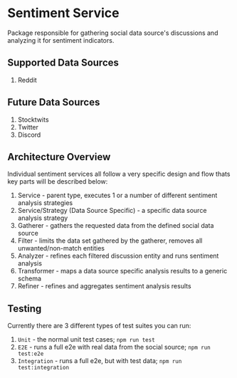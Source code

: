 # Sentiment Service

Package responsible for gathering social data source's discussions and analyzing it for sentiment indicators.

## Supported Data Sources

1. Reddit

## Future Data Sources

1. Stocktwits
2. Twitter
3. Discord

## Architecture Overview

Individual sentiment services all follow a very specific design and flow thats key parts will be described below:

1. Service - parent type, executes 1 or a number of different sentiment analysis strategies
2. Service/Strategy (Data Source Specific) - a specific data source analysis strategy
3. Gatherer - gathers the requested data from the defined social data source
4. Filter - limits the data set gathered by the gatherer, removes all unwanted/non-match entities
5. Analyzer - refines each filtered discussion entity and runs sentiment analysis
6. Transformer - maps a data source specific analysis results to a generic schema
7. Refiner - refines and aggregates sentiment analysis results

## Testing

Currently there are 3 different types of test suites you can run:

1. `Unit` - the normal unit test cases; `npm run test`
2. `E2E` - runs a full e2e with real data from the social source; `npm run test:e2e`
3. `Integration` - runs a full e2e, but with test data; `npm run test:integration`

